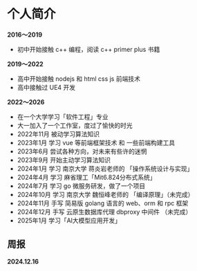 # 个人简介

**2016～2019**

- 初中开始接触 c++ 编程，阅读 c++ primer plus 书籍

**2019～2022**

- 高中开始接触 nodejs 和 html css js 前端技术
- 高中接触过 UE4 开发

**2022～2026**

- 在一个大学学习「软件工程」专业
- 大一加入了一个工作室，度过了愉快的时光
- 2022年11月 被动学习算法知识
- 2023年1月 学习 vue 等前端框架技术 和 一些前端构建工具
- 2023年6月 尝试各种方向，对未来有些许的迷惘
- 2023年9月 开始主动学习算法知识
- 2024年1月 学习 南京大学 蒋炎岩老师的 「操作系统设计与实现」
- 2024年4月 学习 麻省理工「Mit6.824分布式系统」
- 2024年7月 学习 go 微服务研发，做了一个项目
- 2024年10月 学习 南京大学 魏恒峰老师的 「编译原理」（未完成）
- 2024年11月 手写 简易版 golang 语言的 web、orm 和 rpc 框架
- 2024年12月 手写 云原生数据库代理 dbproxy 中间件 （未完成）
- 2025年1月 学习「AI大模型应用开发」  

## 周报

**2024.12.16**

